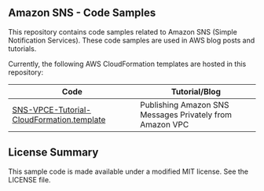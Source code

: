 ## Amazon SNS - Code Samples

This repository contains code samples related to Amazon SNS (Simple Notification Services). These code samples are used in AWS blog posts and tutorials. 

Currently, the following AWS CloudFormation templates are hosted in this repository:

| Code                                          | Tutorial/Blog                                             |
|-----------------------------------------------|-----------------------------------------------------------|
| [SNS-VPCE-Tutorial-CloudFormation.template](https://github.com/aws-samples/aws-sns-samples/blob/master/templates/SNS-VPCE-Tutorial-CloudFormation.template)     | Publishing Amazon SNS Messages Privately from Amazon VPC  | 

## License Summary

This sample code is made available under a modified MIT license. See the LICENSE file.
